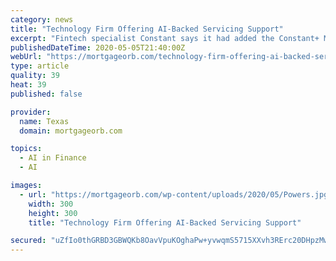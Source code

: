 ```yaml
---
category: news
title: "Technology Firm Offering AI-Backed Servicing Support"
excerpt: "Fintech specialist Constant says it had added the Constant+ Mortgage module and loan workout add-ons for short sales and deeds-in-lieu of foreclosure to its AI-powered software platform. Constant+ Mortgage provides lenders and borrowers with a self-service platform to process payment relief requests quickly,"
publishedDateTime: 2020-05-05T21:40:00Z
webUrl: "https://mortgageorb.com/technology-firm-offering-ai-backed-servicing-support"
type: article
quality: 39
heat: 39
published: false

provider:
  name: Texas
  domain: mortgageorb.com

topics:
  - AI in Finance
  - AI

images:
  - url: "https://mortgageorb.com/wp-content/uploads/2020/05/Powers.jpg"
    width: 300
    height: 300
    title: "Technology Firm Offering AI-Backed Servicing Support"

secured: "uZfIo0thGRBD3GBWQKb8OavVpuKOghaPw+yvwqmS5715XXvh3RErc20DHpzMwK5o2ZiwXn8DYWdyEaWg7U/9fMepoub5xTx/WUKU7Mj44JIoBy4wLHjrqs/isvRuYFJ6O4r+DxyCFQQm3f3lCAjSlxrT+C2ncV7Krfg0uLX7wZRWnJ7MTSYzKNqnKTFThWBcaYAIUeRe0kC6vg5ARmEV3yam/LOIDNBKaEn52DPVzB+LjCPveYXpTQvFObea5zNRKYnrUxJq+w7CfvG9QB8LnezzsRtmbOwV2NYZkPM7rpAtAxIzQakIEjf3qWIEXJ1y;7AL7B6Uco2LT+ra7kjIiYQ=="
---
```


